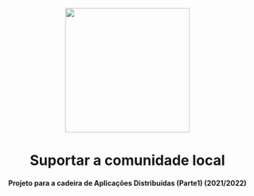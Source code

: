 <p align="center">
    <img src="https://pt.freelogodesign.org/assets/img/categories/10/logo-img-01.svg" width="250">
</p> 

<h1 align="center">Suportar a comunidade local</h1>
<h4 align="center">Projeto para a cadeira de Aplicações Distribuídas (Parte1) (2021/2022)</h4>

